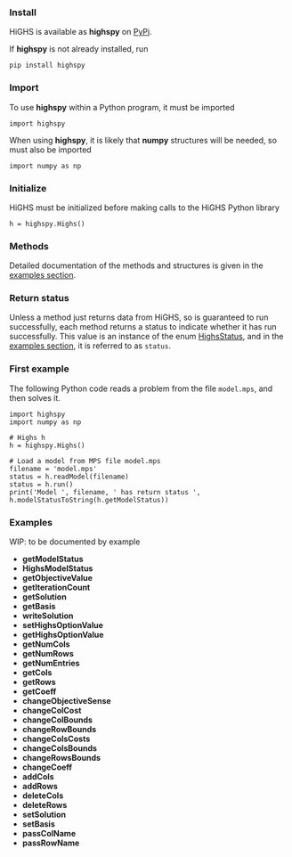 ### Install
HiGHS is available as __highspy__ on [PyPi](https://pypi.org/project/highspy/).

If __highspy__ is not already installed, run

```
pip install highspy
```

### Import

To use __highspy__ within a Python program, it must be imported

```
import highspy
```

When using __highspy__, it is likely that __numpy__ structures will be needed, so must also be imported

```
import numpy as np
```

### Initialize

HiGHS must be initialized before making calls to the HiGHS Python
library

```
h = highspy.Highs()
```

### Methods

Detailed documentation of the methods and structures is given in the [examples section](http://ergo-code.github.io/HiGHS/python/example-py.html).

### Return status

Unless a method just returns data from HiGHS, so is guaranteed to run
successfully, each method returns a status to indicate whether it has
run successfully. This value is an instance of the enum
[HighsStatus](http://ergo-code.github.io/HiGHS/python/enums.html#HighsStatus),
and in the [examples
section](http://ergo-code.github.io/HiGHS/python/example-py.html), it
is referred to as `status`.

### First example

The following Python code reads a problem from the file `model.mps`, and then solves it.

```
import highspy
import numpy as np

# Highs h
h = highspy.Highs()

# Load a model from MPS file model.mps
filename = 'model.mps'
status = h.readModel(filename)
status = h.run()
print('Model ', filename, ' has return status ', h.modelStatusToString(h.getModelStatus))
```

### Examples

WIP: to be documented by example

* __getModelStatus__
* __HighsModelStatus__
* __getObjectiveValue__
* __getIterationCount__
* __getSolution__
* __getBasis__
* __writeSolution__
* __setHighsOptionValue__
* __getHighsOptionValue__
* __getNumCols__
* __getNumRows__
* __getNumEntries__
* __getCols__
* __getRows__
* __getCoeff__
* __changeObjectiveSense__
* __changeColCost__
* __changeColBounds__
* __changeRowBounds__
* __changeColsCosts__
* __changeColsBounds__
* __changeRowsBounds__
* __changeCoeff__
* __addCols__
* __addRows__
* __deleteCols__
* __deleteRows__
* __setSolution__
* __setBasis__
* __passColName__
* __passRowName__
